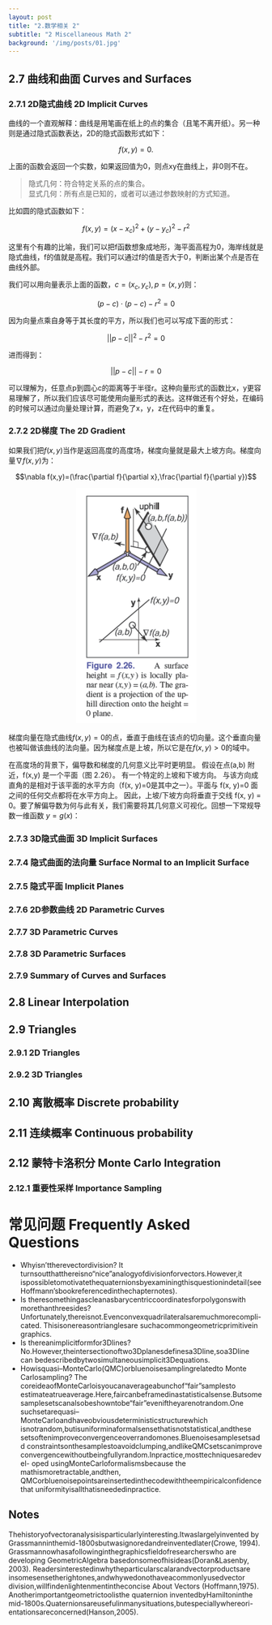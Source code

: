 ```yaml
---
layout: post
title: "2.数学相关 2"
subtitle: "2 Miscellaneous Math 2"
background: '/img/posts/01.jpg'
---
```


## 2.7 曲线和曲面 Curves and Surfaces
### 2.7.1 2D隐式曲线 2D Implicit Curves
曲线的一个直观解释：曲线是用笔画在纸上的点的集合（且笔不离开纸）。另一种则是通过隐式函数表达，2D的隐式函数形式如下：

$$ f(x,y)=0. $$

上面的函数会返回一个实数，如果返回值为0，则点xy在曲线上，非0则不在。

> 隐式几何：符合特定关系的点的集合。<br> 显式几何：所有点是已知的，或者可以通过参数映射的方式知道。

比如圆的隐式函数如下：

$$ f(x,y)=(x-x_c)^2+(y-y_c)^2-r^2 $$

这里有个有趣的比喻，我们可以把f函数想象成地形，海平面高程为0，海岸线就是隐式曲线，f的值就是高程。我们可以通过f的值是否大于0，判断出某个点是否在曲线外部。

我们可以用向量表示上面的函数，$c=(x_c,y_c),p=(x,y)$则：

$$(p-c)\cdot (p-c)-r^2=0$$

因为向量点乘自身等于其长度的平方，所以我们也可以写成下面的形式：

$$||p-c||^2-r^2=0$$

进而得到：

$$||p-c||-r=0$$

可以理解为，任意点p到圆心c的距离等于半径r。这种向量形式的函数比x，y更容易理解了，所以我们应该尽可能使用向量形式的表达。这样做还有个好处，在编码的时候可以通过向量处理计算，而避免了x，y，z在代码中的重复。

### 2.7.2 2D梯度 The 2D Gradient

如果我们把$f(x,y)$当作是返回高度的高度场，梯度向量就是最大上坡方向。梯度向量$\nabla f(x,y)$为：

$$\nabla f(x,y)=(\frac{\partial f}{\partial x},\frac{\partial f}{\partial y})$$

<div style="text-align: center">
<img src="/img/posts/2 Miscellaneous Math 2/1.png"/>
</div>

梯度向量在隐式曲线$f(x,y)=0$的点，垂直于曲线在该点的切向量。这个垂直向量也被叫做该曲线的法向量。因为梯度点是上坡，所以它是在$f(x,y)>0$的域中。

在高度场的背景下，偏导数和梯度的几何意义比平时更明显。 假设在点(a,b) 附近，f(x,y) 是一个平面（图 2.26）。 有一个特定的上坡和下坡方向。 与该方向成直角的是相对于该平面的水平方向（f(x, y)=0是其中之一）。平面与 f(x, y)=0 面之间的任何交点都将在水平方向上。 因此，上坡/下坡方向将垂直于交线 f(x, y) = 0。要了解偏导数为何与此有关，我们需要将其几何意义可视化。回想一下常规导数一维函数 $y = g(x)$：



### 2.7.3 3D隐式曲面 3D Implicit Surfaces

### 2.7.4 隐式曲面的法向量 Surface Normal to an Implicit Surface

### 2.7.5 隐式平面 Implicit Planes

### 2.7.6 2D参数曲线 2D Parametric Curves

### 2.7.7 3D Parametric Curves

### 2.7.8 3D Parametric Surfaces

### 2.7.9 Summary of Curves and Surfaces

## 2.8 Linear Interpolation

## 2.9 Triangles

### 2.9.1 2D Triangles

### 2.9.2 3D Triangles

## 2.10 离散概率 Discrete probability

## 2.11 连续概率 Continuous probability

## 2.12  蒙特卡洛积分 Monte Carlo Integration

### 2.12.1 重要性采样 Importance Sampling

# 常见问题 Frequently Asked Questions
- Whyisn’ttherevectordivision?
It turnsoutthatthereisno“nice”analogyofdivisionforvectors.However,it
ispossibletomotivatethequaternionsbyexaminingthisquestionindetail(see
Hoffmann’sbookreferencedinthechapternotes).
- Is theresomethingascleanasbarycentriccoordinatesforpolygonswith
morethanthreesides?
Unfortunately,thereisnot.Evenconvexquadrilateralsaremuchmorecompli-
cated. Thisisonereasontrianglesare suchacommongeometricprimitivein
graphics.
- Is thereanimplicitformfor3Dlines?
No.However,theintersectionoftwo3Dplanesdefinesa3Dline,soa3Dline
can bedescribedbytwosimultaneousimplicit3Dequations.
- Howisquasi–MonteCarlo(QMC)orbluenoisesamplingrelatedto
Monte Carlosampling?
The coreideaofMonteCarloisyoucanaverageabunchof“fair”samplesto
estimateatrueaverage.Here,faircanbeframedinastatisticalsense.Butsome
samplesetscanalsobeshowntobe“fair”eveniftheyarenotrandom.One
suchsetarequasi–MonteCarloandhaveobviousdeterministicstructurewhich
isnotrandom,butisuniforminaformalsensethatisnotstatistical,andthese
setsoftenimproveconvergenceoverrandomones.Bluenoisesamplesetsadd
constraintsonthesamplestoavoidclumping,andlikeQMCsetscanimprove
convergencewithoutbeingfullyrandom.Inpractice,mosttechniquesaredevel-
oped usingMonteCarloformalismsbecause the mathismoretractable,andthen,
QMCorbluenoisepointsareinsertedinthecodewiththeempiricalconfidence
that uniformityisallthatisneededinpractice.

## Notes
Thehistoryofvectoranalysisisparticularlyinteresting.Itwaslargelyinvented
by Grassmanninthemid-1800sbutwasignoredandreinventedlater(Crowe,
1994). Grassmannowhasafollowinginthegraphicsfieldofresearcherswho
are developing GeometricAlgebra basedonsomeofhisideas(Doran&Lasenby,
2003). Readersinterestedinwhytheparticularscalarandvectorproductsare
insomesensetherightones,andwhywedonothaveacommonlyusedvector
division,willfindenlightenmentintheconcise About Vectors (Hoffmann,1975).
Anotherimportantgeometrictoolisthe quaternion inventedbyHamiltoninthe
mid-1800s.Quaternionsareusefulinmanysituations,butespeciallywhereori-
entationsareconcerned(Hanson,2005).